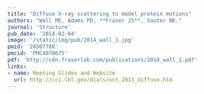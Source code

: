 ```yaml
---
title: "Diffuse X-ray scattering to model protein motions"
authors: "Wall ME, Adams PD, **Fraser JS**, Sauter NK."
journal: 'Structure'
pub_date: '2014-02-04'
image: '/static/img/pub/2014_wall_1.jpg'
pmid: '24507780'
pmcid: 'PMC4070675'
pdf: 'http://cdn.fraserlab.com/publications/2014_wall_1.pdf'
links:
- name: Meeting Slides and Website
  url: http://cci.lbl.gov/dials/oct_2013_diffuse.htm
---
```

